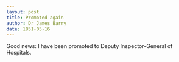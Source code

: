 ```yaml
---
layout: post
title: Promoted again
author: Dr James Barry
date: 1851-05-16
---
```


Good news: I have been promoted to Deputy Inspector-General of Hospitals.
